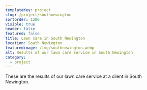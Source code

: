 ```yaml
---
templateKey: project
slug: /project/southnewington
sortorder: 1280
visible: true
header: false
featured: false
title: Lawn care in South Newington
location: South Newington
featuredimage: /img/southnewington.webp
alt: Results of our lawn care service in South Newington
category:
  - project
---
```


These are the results of our lawn care service at a client in South Newington.
